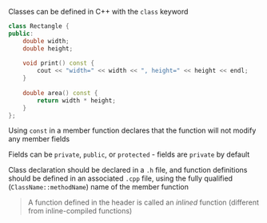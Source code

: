 Classes can be defined in C++ with the `class` keyword
```cpp
class Rectangle {
public:
	double width;
	double height;
	
	void print() const {
		cout << "width=" << width << ", height=" << height << endl;
	}
	
	double area() const {
		return width * height;
	}
};
```

Using `const` in a member function declares that the function will not modify any member fields 

Fields can be `private`, `public`, or `protected` - fields are `private` by default

Class declaration should be declared in a `.h` file, and function definitions should be defined in an associated `.cpp` file, using the fully qualified (`ClassName::methodName`) name of the member function

> A function defined in the header is called an *inlined* function (different from inline-compiled functions)


